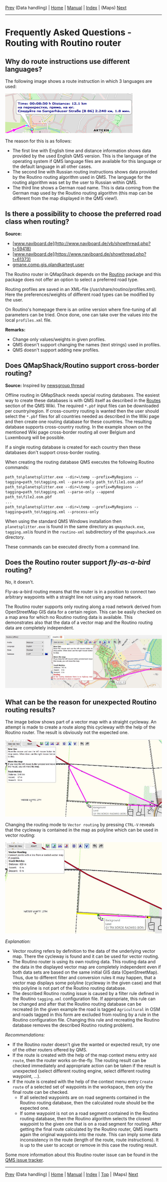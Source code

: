 [Prev](DocFaqHandling) (Data handling) | [Home](Home) | [Manual](DocMain) | [Index](AxAdvIndex) | (Maps) [Next](DocFaqMaps)
- - -

# Frequently Asked Questions - Routing with Routino router


## Why do route instructions use different languages?

The following image shows a route instruction in which 3 languages are used:

![Routing language](images/DocFaq/RouteLanguage.png "Routing language")

The reason for this is as follows:

* The first line with English time and distance information shows data provided by the used English QMS version. This is
the language of the operating system if QMS language files are available for this language or the default language
in all other cases.
* The second line with Russian routing instructions shows data provided by the Routino routing algorithm used in QMS.
The language for the routing algorithm was set by the user to Russian within QMS.
* The third line shows a German road name. This is data coming from the German map used by the Routino routing algorithm
(this map can be different from the map displayed in the QMS view!).

## Is there a possibility to choose the preferred road class when routing?

**Source:**

 * [www.naviboard.de](http://www.naviboard.de/vb/showthread.php?t=59418)
 * [www.naviboard.de](https://www.naviboard.de/showthread.php?t=61373)
 * [gmane.comp.gis.qlandkartegt.user](http://article.gmane.org/gmane.comp.gis.qlandkartegt.user/2626)

The Routino router in QMapShack depends on the [Routino](http://routino.org) package and this package does not offer an option to select a preferred road type.

Routing profiles are saved in an XML-file (/usr/share/routino/profiles.xml). Here the preferences/weights of
different road types can be modified by the user.

On Routino's homepage there is an online version where fine-tuning of all parameters can be tried. Once done, one can take over the values into 
the local `profiles.xml` file.

**Remarks:** 

* Change only values/weights in given profiles. 
* QMS doesn't support changing the names (text strings) used in profiles.
* QMS doesn't support adding new profiles.

## Does QMapShack/Routino support cross-border routing?

**Source:** Inspired by [newsgroup thread](https://sourceforge.net/p/qlandkartegt/mailman/qlandkartegt-users/thread/1450466213.2419.8.camel%40knibb.myzen.co.uk/#msg34706080)

Offline routing in QMapShack needs special routing databases. The easiest way to create these databases is with QMS itself
as described in the [Routes](DocGisItemsRte) section of the QMS Wiki. The required `*.pbf` input files can be downloaded per country/region.
If cross-country routing is wanted then the user should select the `*.pbf` files for all countries needed as described in the Wiki page
and then create one routing database for these countries. The resulting database supports cross-country routing. In the example shown
on the mentioned Wiki page cross-border routing all over Belgium and Luxembourg will be possible.

If a single routing database is created for each country then these databases don't support cross-border routing.

When creating the routing database QMS executes the following Routino commands:

    path_to\planetsplitter.exe --dir=\temp --prefix=MyRegions --tagging=path_to\tagging.xml --parse-only path_to\file1.osm.pbf
    path_to\planetsplitter.exe --dir=\temp --prefix=MyRegions --tagging=path_to\tagging.xml --parse-only --append path_to\file2.osm.pbf
    ...
    path_to\planetsplitter.exe --dir=\temp --prefix=MyRegions --tagging=path_to\tagging.xml --process-only

When using the standard QMS Windows installation then `planetsplitter.exe` is found in the same directory as `qmapshack.exe`,
`tagging.xml`is found in the `routino-xml` subdirectory of the `qmapshack.exe` directory.

These commands can be executed directly from a command line.

## Does the Routino router support _fly-as-a-bird_ routing?

No, it doesn't. 

Fly-as-a-bird routing means that the router is in a position to connect two arbitrary waypoints with a straight line not using any road network.

The Routino router supports only routing along a road network derived from OpenStreetMap GIS data for a certain region. 
This can be easily checked on a map area for which no Routino routing data
is available. This demonstrates also that the data of a vector map and the Routino routing data are completely independent.

![No fly-as-a-bird routing with Routino](images/DocFaq/RoutinoNoRoute.jpg "No fly-as-a-bird routing")

## What can be the reason for unexpected Routino routing results?

The image below shows part of a vector map with a straight cycleway. An attempt is made to create a route along this cycleway with the help of
the Routino router. The result is obviously not the expected one.

![Routino routing problem](images/DocFaq/RoutinoRouting.jpg "Strange Routino routing result")

Changing the routing mode to `Vector routing` by pressing `CTRL-V` reveals that the cycleway is contained in the map as polyline which can be used in
vector routing:

![No vector routing problem](images/DocFaq/VectorRouting.jpg "Expected routing")

_Explanation:_

* Vector routing refers by definition to the data of the underlying vector map. There the cycleway is found and it can be used for vector routing.
* The Routino router is using its own routing data. This routing data and the data in the displayed vector map are completely independent even if both data 
  sets are based on the same
  initial GIS data (OpenStreetMap). Thus, due to different filter and conversion rules it may happen, that
  a vector map displays some polyline (cycleway in the given case) and that this polyline is not part of the Routino routing database.
* The described Routino routing issue is caused by a filter rule defined in the Routino `tagging.xml` configuration file. If appropriate, this rule can be changed
  and after that the Routino routing database can be recreated (in the given example the road is tagged `Agricultural` in OSM and roads tagged in this form are
  excluded from routing by a rule in the Routino configuration file. Changing this rule and recreating the Routino database removes the described Routino routing
  problem).  
  
 _Recommendations:_

* If the Routino router doesn't give the wanted or expected result, try one of the other routers offered by QMS.
* If the route is created with the help of the map context menu entry `Add route`, then the router works on-the-fly. The routing result can be checked immediately
  and appropriate action can be taken if the result is unexpected (select different routing engine, select different routing waypoint, ...).
* If the route is created with the help of the context menu entry `Create route` of a selected set of waypoints in the workspace, then only the final route 
  can be checked. 
    * If all selected waypoints are on road segments contained in the Routino routing database, then the calculated route should be the expected one.
    * If some waypoint is not on a road segment contained in the Routino routing database, then the Routino algorithm selects the closest waypoint to the given one
      that is on a road segment for routing. After getting the final route calculated by the Routino router, QMS inserts again the original waypoints into the route.
      This can imply some data inconsistency in the route (length of the route, route instructions). It is up to the user to accept or remove in this case the routing 
      result.
      
      
Some more information about this Routino router issue can be found in the [QMS issue tracker](https://bitbucket.org/maproom/qmapshack/issues/234/wrong-route-length).      

- - -
[Prev](DocFaqHandling) (Data handling) | [Home](Home) | [Manual](DocMain) | [Index](AxAdvIndex) | [Top](#) | (Maps) [Next](DocFaqMaps)
